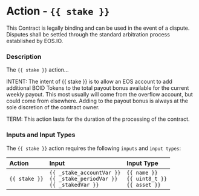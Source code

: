 # Action - `{{ stake }}`

This Contract is legally binding and can be used in the event of a dispute. Disputes shall be settled through the standard arbitration process established by EOS.IO.

### Description

The `{{ stake }}` action... 

INTENT: The intent of {{ stake }} is to allow an EOS account to add additional BOID Tokens to the total payout bonus available for the current weekly payout. This most usually will come from the overflow account, but could come from elsewhere. Adding to the payout bonus is always at the sole discretion of the contract owner.    

TERM: This action lasts for the duration of the processing of the contract.

### Inputs and Input Types

The `{{ stake }}` action requires the following `inputs` and `input types`:

| Action | Input | Input Type |
|:--|:--|:--|
| `{{ stake }}` | `{{ _stake_accountVar }}`<br/>`{{ _stake_periodVar }}`<br/>`{{ _stakedVar }}` | `{{ name }}`<br/>`{{ uint8_t }}`<br/>`{{ asset }}` |
